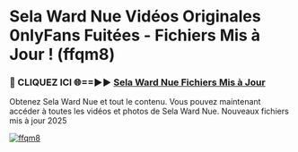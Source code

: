 # Sela Ward Nue Vidéos Originales 0nlyFans Fuitées - Fichiers Mis à Jour ! (ffqm8)

<h3>🔴 CLIQUEZ ICI 🌐==►► <a href="https://tinyurl.com/2pmr4ezf" rel="nofollow">Sela Ward Nue Fichiers Mis à Jour</a></h3>

Obtenez Sela Ward Nue et tout le contenu. Vous pouvez maintenant accéder à toutes les vidéos et photos de Sela Ward Nue. Nouveaux fichiers mis à jour 2025

[![ffqm8](https://i.imgur.com/6SNvagu.gif)](https://tinyurl.com/2pmr4ezf)
